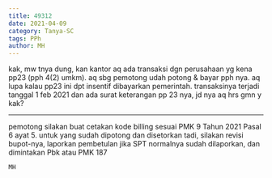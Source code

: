 ```yaml
---
title: 49312
date: 2021-04-09
category: Tanya-SC
tags: PPh
author: MH
---
```


kak, mw tnya dung, kan kantor aq ada transaksi dgn perusahaan yg kena pp23 (pph 4(2) umkm). aq sbg pemotong udah potong & bayar pph nya. aq lupa kalau pp23 ini dpt insentif dibayarkan pemerintah. transaksinya terjadi tanggal 1 feb 2021 dan ada surat keterangan pp 23 nya, jd nya aq hrs gmn y kak?

---

pemotong silakan buat cetakan kode billing sesuai PMK 9 Tahun 2021 Pasal 6 ayat 5. untuk yang sudah dipotong dan disetorkan tadi, silakan revisi bupot-nya, laporkan pembetulan jika SPT normalnya sudah dilaporkan, dan dimintakan Pbk atau PMK 187

`MH`
